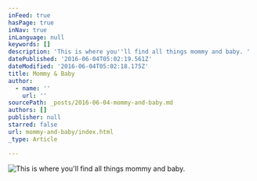 ```yaml
---
inFeed: true
hasPage: true
inNav: true
inLanguage: null
keywords: []
description: 'This is where you''ll find all things mommy and baby. '
datePublished: '2016-06-04T05:02:19.561Z'
dateModified: '2016-06-04T05:02:18.175Z'
title: Mommy & Baby
author:
  - name: ''
    url: ''
sourcePath: _posts/2016-06-04-mommy-and-baby.md
authors: []
publisher: null
starred: false
url: mommy-and-baby/index.html
_type: Article

---
```

![This is where you'll find all things mommy and baby. ](https://the-grid-user-content.s3-us-west-2.amazonaws.com/24c9d60b-8db2-4beb-a083-bca94cf85f7f.jpg)